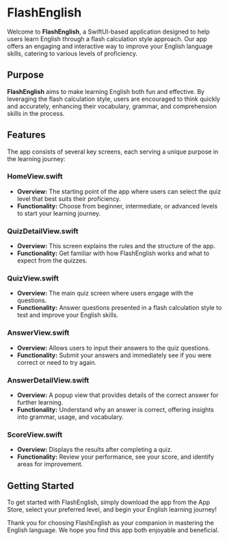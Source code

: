 # FlashEnglish

Welcome to **FlashEnglish**, a SwiftUI-based application designed to help users learn English through a flash calculation style approach. Our app offers an engaging and interactive way to improve your English language skills, catering to various levels of proficiency.

## Purpose

**FlashEnglish** aims to make learning English both fun and effective. By leveraging the flash calculation style, users are encouraged to think quickly and accurately, enhancing their vocabulary, grammar, and comprehension skills in the process.

## Features

The app consists of several key screens, each serving a unique purpose in the learning journey:

### HomeView.swift

- **Overview:** The starting point of the app where users can select the quiz level that best suits their proficiency.
- **Functionality:** Choose from beginner, intermediate, or advanced levels to start your learning journey.

### QuizDetailView.swift

- **Overview:** This screen explains the rules and the structure of the app.
- **Functionality:** Get familiar with how FlashEnglish works and what to expect from the quizzes.

### QuizView.swift

- **Overview:** The main quiz screen where users engage with the questions.
- **Functionality:** Answer questions presented in a flash calculation style to test and improve your English skills.

### AnswerView.swift

- **Overview:** Allows users to input their answers to the quiz questions.
- **Functionality:** Submit your answers and immediately see if you were correct or need to try again.

### AnswerDetailView.swift

- **Overview:** A popup view that provides details of the correct answer for further learning.
- **Functionality:** Understand why an answer is correct, offering insights into grammar, usage, and vocabulary.

### ScoreView.swift

- **Overview:** Displays the results after completing a quiz.
- **Functionality:** Review your performance, see your score, and identify areas for improvement.

## Getting Started

To get started with FlashEnglish, simply download the app from the App Store, select your preferred level, and begin your English learning journey!

Thank you for choosing FlashEnglish as your companion in mastering the English language. We hope you find this app both enjoyable and beneficial.

